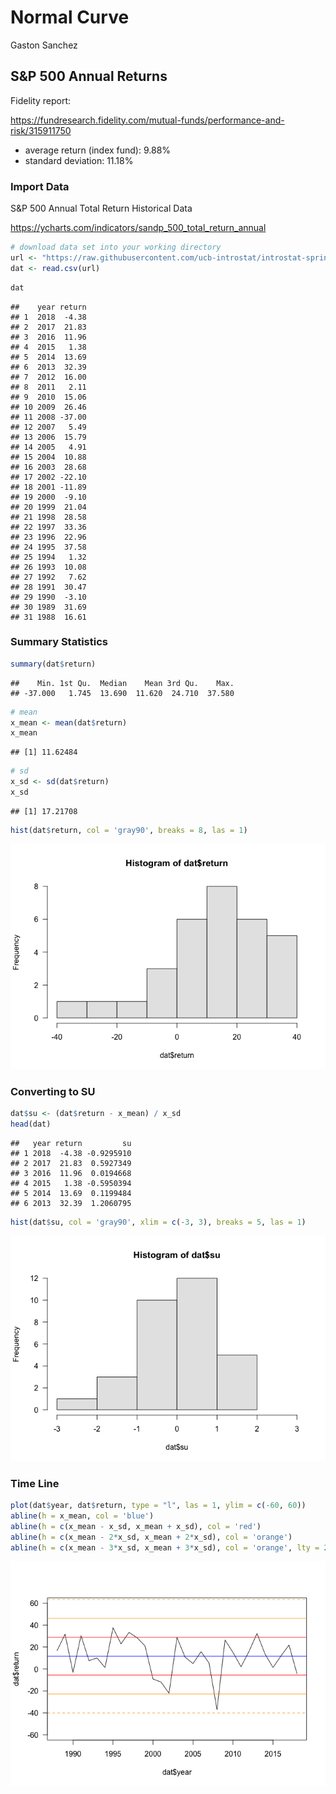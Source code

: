 Normal Curve
================
Gaston Sanchez

## S\&P 500 Annual Returns

Fidelity
report:

<https://fundresearch.fidelity.com/mutual-funds/performance-and-risk/315911750>

  - average return (index fund): 9.88%
  - standard deviation: 11.18%

### Import Data

S\&P 500 Annual Total Return Historical Data

<https://ycharts.com/indicators/sandp_500_total_return_annual>

``` r
# download data set into your working directory
url <- "https://raw.githubusercontent.com/ucb-introstat/introstat-spring-2019/master/data/sp500_returns.csv"
dat <- read.csv(url)
```

``` r
dat
```

    ##    year return
    ## 1  2018  -4.38
    ## 2  2017  21.83
    ## 3  2016  11.96
    ## 4  2015   1.38
    ## 5  2014  13.69
    ## 6  2013  32.39
    ## 7  2012  16.00
    ## 8  2011   2.11
    ## 9  2010  15.06
    ## 10 2009  26.46
    ## 11 2008 -37.00
    ## 12 2007   5.49
    ## 13 2006  15.79
    ## 14 2005   4.91
    ## 15 2004  10.88
    ## 16 2003  28.68
    ## 17 2002 -22.10
    ## 18 2001 -11.89
    ## 19 2000  -9.10
    ## 20 1999  21.04
    ## 21 1998  28.58
    ## 22 1997  33.36
    ## 23 1996  22.96
    ## 24 1995  37.58
    ## 25 1994   1.32
    ## 26 1993  10.08
    ## 27 1992   7.62
    ## 28 1991  30.47
    ## 29 1990  -3.10
    ## 30 1989  31.69
    ## 31 1988  16.61

### Summary Statistics

``` r
summary(dat$return)
```

    ##    Min. 1st Qu.  Median    Mean 3rd Qu.    Max. 
    ## -37.000   1.745  13.690  11.620  24.710  37.580

``` r
# mean
x_mean <- mean(dat$return)
x_mean
```

    ## [1] 11.62484

``` r
# sd
x_sd <- sd(dat$return)
x_sd
```

    ## [1] 17.21708

``` r
hist(dat$return, col = 'gray90', breaks = 8, las = 1)
```

![](03-normal-curve_files/figure-gfm/hist-return-1.png)<!-- -->

### Converting to SU

``` r
dat$su <- (dat$return - x_mean) / x_sd
head(dat)
```

    ##   year return         su
    ## 1 2018  -4.38 -0.9295910
    ## 2 2017  21.83  0.5927349
    ## 3 2016  11.96  0.0194668
    ## 4 2015   1.38 -0.5950394
    ## 5 2014  13.69  0.1199484
    ## 6 2013  32.39  1.2060795

``` r
hist(dat$su, col = 'gray90', xlim = c(-3, 3), breaks = 5, las = 1)
```

![](03-normal-curve_files/figure-gfm/hist-su-1.png)<!-- -->

### Time Line

``` r
plot(dat$year, dat$return, type = "l", las = 1, ylim = c(-60, 60))
abline(h = x_mean, col = 'blue')
abline(h = c(x_mean - x_sd, x_mean + x_sd), col = 'red')
abline(h = c(x_mean - 2*x_sd, x_mean + 2*x_sd), col = 'orange')
abline(h = c(x_mean - 3*x_sd, x_mean + 3*x_sd), col = 'orange', lty = 2)
```

![](03-normal-curve_files/figure-gfm/year-return-1.png)<!-- -->
